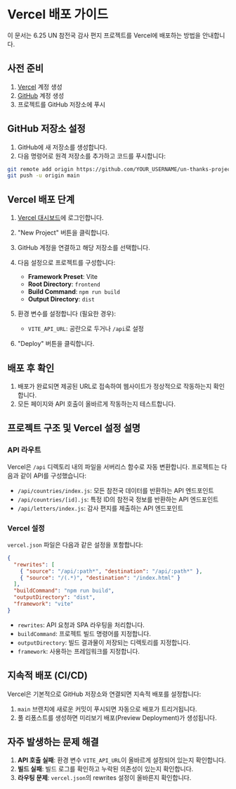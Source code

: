# Vercel 배포 가이드

이 문서는 6.25 UN 참전국 감사 편지 프로젝트를 Vercel에 배포하는 방법을 안내합니다.

## 사전 준비

1. [Vercel](https://vercel.com/) 계정 생성
2. [GitHub](https://github.com/) 계정 생성
3. 프로젝트를 GitHub 저장소에 푸시

## GitHub 저장소 설정

1. GitHub에 새 저장소를 생성합니다.
2. 다음 명령어로 원격 저장소를 추가하고 코드를 푸시합니다:

```bash
git remote add origin https://github.com/YOUR_USERNAME/un-thanks-project.git
git push -u origin main
```

## Vercel 배포 단계

1. [Vercel 대시보드](https://vercel.com/dashboard)에 로그인합니다.
2. "New Project" 버튼을 클릭합니다.
3. GitHub 계정을 연결하고 해당 저장소를 선택합니다.
4. 다음 설정으로 프로젝트를 구성합니다:

   - **Framework Preset**: Vite
   - **Root Directory**: `frontend`
   - **Build Command**: `npm run build`
   - **Output Directory**: `dist`

5. 환경 변수를 설정합니다 (필요한 경우):
   
   - `VITE_API_URL`: 공란으로 두거나 `/api`로 설정

6. "Deploy" 버튼을 클릭합니다.

## 배포 후 확인

1. 배포가 완료되면 제공된 URL로 접속하여 웹사이트가 정상적으로 작동하는지 확인합니다.
2. 모든 페이지와 API 호출이 올바르게 작동하는지 테스트합니다.

## 프로젝트 구조 및 Vercel 설정 설명

### API 라우트

Vercel은 `/api` 디렉토리 내의 파일을 서버리스 함수로 자동 변환합니다. 프로젝트는 다음과 같이 API를 구성했습니다:

- `/api/countries/index.js`: 모든 참전국 데이터를 반환하는 API 엔드포인트
- `/api/countries/[id].js`: 특정 ID의 참전국 정보를 반환하는 API 엔드포인트
- `/api/letters/index.js`: 감사 편지를 제출하는 API 엔드포인트

### Vercel 설정

`vercel.json` 파일은 다음과 같은 설정을 포함합니다:

```json
{
  "rewrites": [
    { "source": "/api/:path*", "destination": "/api/:path*" },
    { "source": "/(.*)", "destination": "/index.html" }
  ],
  "buildCommand": "npm run build",
  "outputDirectory": "dist",
  "framework": "vite"
}
```

- `rewrites`: API 요청과 SPA 라우팅을 처리합니다.
- `buildCommand`: 프로젝트 빌드 명령어를 지정합니다.
- `outputDirectory`: 빌드 결과물이 저장되는 디렉토리를 지정합니다.
- `framework`: 사용하는 프레임워크를 지정합니다.

## 지속적 배포 (CI/CD)

Vercel은 기본적으로 GitHub 저장소와 연결되면 지속적 배포를 설정합니다:

1. `main` 브랜치에 새로운 커밋이 푸시되면 자동으로 배포가 트리거됩니다.
2. 풀 리퐀스트를 생성하면 미리보기 배포(Preview Deployment)가 생성됩니다.

## 자주 발생하는 문제 해결

1. **API 호출 실패**: 환경 변수 `VITE_API_URL`이 올바르게 설정되어 있는지 확인합니다.
2. **빌드 실패**: 빌드 로그를 확인하고 누락된 의존성이 있는지 확인합니다.
3. **라우팅 문제**: `vercel.json`의 rewrites 설정이 올바른지 확인합니다.